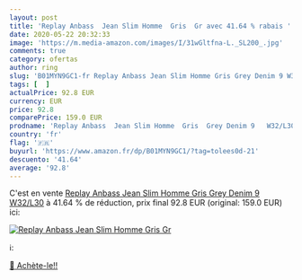 ```yaml
---
layout: post
title: 'Replay Anbass  Jean Slim Homme  Gris  Gr avec 41.64 % rabais '
date: 2020-05-22 20:32:33
image: 'https://m.media-amazon.com/images/I/31wGltfna-L._SL200_.jpg'
comments: true
category: ofertas
author: ring
slug: 'B01MYN9GC1-fr Replay Anbass Jean Slim Homme Gris Grey Denim 9 W32/L30'
tags: [  ]
actualPrice: 92.8 EUR
currency: EUR
price: 92.8
comparePrice: 159.0 EUR
prodname: 'Replay Anbass  Jean Slim Homme  Gris  Grey Denim 9   W32/L30'
country: 'fr'
flag: '🇫🇷'
buyurl: 'https://www.amazon.fr/dp/B01MYN9GC1/?tag=tolees0d-21'
descuento: '41.64'
average: '92.8'
---
```


C'est en vente [Replay Anbass  Jean Slim Homme  Gris  Grey Denim 9   W32/L30](https://www.amazon.fr/dp/B01MYN9GC1/?tag=tolees0d-21)  à  41.64 % de réduction, prix final  92.8 EUR (original: 159.0 EUR) ici:

[![Replay Anbass  Jean Slim Homme  Gris  Gr](https://m.media-amazon.com/images/I/31wGltfna-L._SL200_.jpg)](https://www.amazon.fr/dp/B01MYN9GC1/?tag=tolees0d-21)

ℹ️:


[🛒 Achète-le!!](https://www.amazon.fr/dp/B01MYN9GC1/?tag=tolees0d-21)
